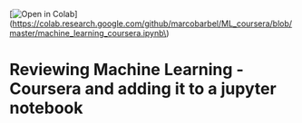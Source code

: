 [![Open in Colab](https://colab.research.google.com/assets/colab-badge.svg)](https://colab.research.google.com/github/marcobarbel/ML_coursera/blob/master/machine_learning_coursera.ipynb\)

# Reviewing **Machine Learning - Coursera** and adding it to a jupyter notebook
